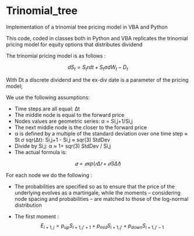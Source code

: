 # Trinomial_tree
Implementation of a trinomial tree pricing model in VBA and Python

This code, coded in classes both in Python and VBA replicates the trinomial pricing model for equity options that distributes dividend

The trinomial pricing model is as follows : 

$$
dS_t = S_t r dt + S_t \sigma dW_t - D_t
$$

With Dt a discrete dividend and the ex-div date is a parameter of the pricing model;

We use the following assumptions:
- Time steps are all equal: Δt
- The middle node is equal to the forward price
- Nodes values are geometric series: α = Si,j+1/Si,j
- The next middle node is the closer to the forward price
- α is defined by a multiple of the standard deviation over one time step ≈ St σ sqr(Δt):  Si,j+1 - Si,j ≈ sqr(3) StdDev
- Divide by Si,j: α ≈ 1+ sqr(3) StdDev / Si,j
- The actual formula is: 

$$ 
𝛼 = 𝑒xp(𝑟Δ𝑡+𝜎3Δ𝑡) 
$$

For each node we do the following : 
- The probabilities are specified so as to ensure that the price of the underlying evolves as a martingale, while the moments – considering node spacing and probabilities – are matched to those of the log-normal distribution

- The first moment : 
$$ 
E_{i+1,j} = p_{up} S_{i+1,j'+1} + p_{mid} S_{i+1,j'} + p_{down} S_{i+1,j'-1}
$$ 